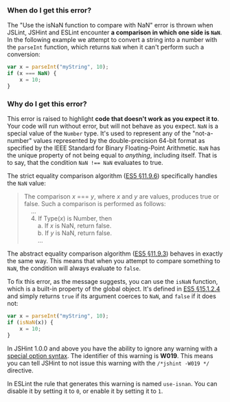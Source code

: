 <!---
{
    "titles": [
        "Use the isNaN function to compare with NaN",
        "W019"
    ],
    "slugs": [
        "use-the-isnan-function-to-compare-with-nan",
        "w019"
    ],
    "linters": [
        "jslint",
        "jshint",
        "eslint"
    ],
    "author": "jallardice"
}
-->

### When do I get this error?

The "Use the isNaN function to compare with NaN" error is thrown when JSLint,
JSHint and ESLint encounter **a comparison in which one side is `NaN`**. In the following example we attempt to convert a string into a number with the `parseInt` function, which returns `NaN` when it can't perform such a conversion:

<!---
{
    "linter": "jslint"
}
-->
```javascript
var x = parseInt("myString", 10);
if (x === NaN) {
    x = 10;
}
```

### Why do I get this error?

This error is raised to highlight **code that doesn't work as you expect it
to**. Your code will run without error, but will not behave as you expect. `NaN`
is a special value of the `Number` type. It's used to represent any of the
"not-a-number" values represented by the double-precision 64-bit format as
specified by the IEEE Standard for Binary Floating-Point Arithmetic. `NaN` has
the unique property of not being equal to *anything*, including itself. That is
to say, that the condition `NaN !== NaN` evaluates to true.

The strict equality comparison algorithm ([ES5 &sect;11.9.6][es5-11.9.6])
specifically handles the `NaN` value:

> The comparison *x* === *y*, where *x* and *y* are values, produces true or
> false. Such a comparison is performed as follows:<br>
> &nbsp;&nbsp;&nbsp;&nbsp;...<br>
> &nbsp;&nbsp;&nbsp;&nbsp;4. If Type(*x*) is Number, then<br>
> &nbsp;&nbsp;&nbsp;&nbsp;&nbsp;&nbsp;&nbsp;&nbsp;a. If *x* is NaN, return
> false.<br>
> &nbsp;&nbsp;&nbsp;&nbsp;&nbsp;&nbsp;&nbsp;&nbsp;b. If *y* is NaN, return
> false.<br>
> &nbsp;&nbsp;&nbsp;&nbsp;&nbsp;&nbsp;&nbsp;&nbsp;...

The abstract equality comparison algorithm ([ES5 &sect;11.9.3][es5-11.9.3])
behaves in exactly the same way. This means that when you attempt to compare
something to `NaN`, the condition will always evaluate to `false`.

To fix this error, as the message suggests, you can use the `isNaN` function,
which is a built-in property of the global object. It's defined in [ES5
&sect;15.1.2.4][es5-15.1.2.4] and simply returns `true` if its argument coerces
to `NaN`, and `false` if it does not:

<!---
{
    "linter": "jslint"
}
-->
```javascript
var x = parseInt("myString", 10);
if (isNaN(x)) {
    x = 10;
}
```

In JSHint 1.0.0 and above you have the ability to ignore any warning with a
[special option syntax][jshintopts]. The identifier of this warning is **W019**.
This means you can tell JSHint to not issue this warning with the `/*jshint
-W019 */` directive.

In ESLint the rule that generates this warning is named `use-isnan`. You can
disable it by setting it to `0`, or enable it by setting it to `1`.

[es5-11.9.6]: http://es5.github.com/#x11.9.6
[es5-11.9.3]: http://es5.github.com/#x11.9.3
[es5-15.1.2.4]: http://es5.github.com/#x15.1.2.4
[jshintopts]: http://jshint.com/docs/#options
